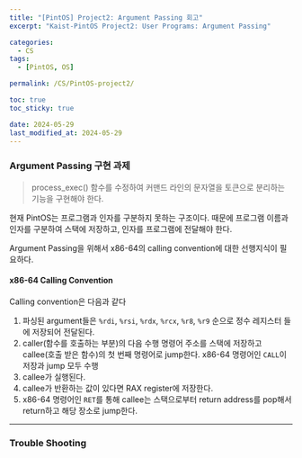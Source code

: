 ```yaml
---
title: "[PintOS] Project2: Argument Passing 회고"
excerpt: "Kaist-PintOS Project2: User Programs: Argument Passing"

categories:
  - CS
tags:
  - [PintOS, OS]

permalink: /CS/PintOS-project2/

toc: true
toc_sticky: true

date: 2024-05-29
last_modified_at: 2024-05-29
---
```


### Argument Passing 구현 과제

> process_exec() 함수를 수정하여 커맨드 라인의 문자열을 토큰으로 분리하는 기능을 구현해야 한다. 

 현재 PintOS는 프로그램과 인자를 구분하지 못하는 구조이다. 때문에 프로그램 이름과 인자를 구분하여 스택에 저장하고, 인자를 프로그램에 전달해야 한다.

Argument Passing을 위해서 x86-64의 calling convention에 대한 선행지식이 필요하다.

#### x86-64 Calling Convention

Calling convention은 다음과 같다

1. 파싱된 argument들은 `%rdi`, `%rsi`, `%rdx`, `%rcx`, `%r8`, `%r9` 순으로 정수 레지스터 들에 저장되어 전달된다.
2. caller(함수를 호출하는 부분)의 다음 수행 명령어 주소를 스택에 저장하고 callee(호출 받은 함수)의 첫 번째 명령어로 jump한다. x86-64 명령어인 `CALL`이 저장과 jump 모두 수행
3. callee가 실행된다.
4. callee가 반환하는 값이 있다면 RAX register에 저장한다.
5. x86-64 명령어인 `RET`를 통해 callee는 스택으로부터 return address를 pop해서 return하고 해당 장소로 jump한다.

---

### Trouble Shooting












